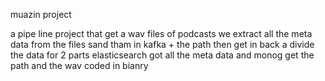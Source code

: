 muazin  project


a pipe line project that 
get a wav files of podcasts
we extract all the meta data
from the files sand tham in kafka + the path 
then get in back a divide the data for 2 parts
elasticsearch got all the meta data
and monog get the path and the wav coded in bianry 
